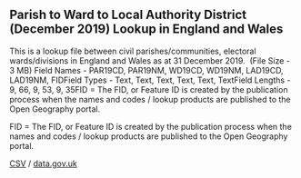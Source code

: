 ## Parish to Ward to Local Authority District (December 2019) Lookup in England and Wales

This is a lookup file between civil parishes/communities, electoral wards/divisions in England and Wales as at 31 December 2019.  (File Size - 3 MB) Field Names - PAR19CD, PAR19NM, WD19CD, WD19NM, LAD19CD, LAD19NM, FIDField Types - Text, Text, Text, Text, Text, TextField Lengths - 9, 66, 9, 53, 9, 35FID = The FID, or Feature ID is created by
the publication process when the names and codes / lookup products are
published to the Open Geography portal. 

FID = The FID, or Feature ID is created by
the publication process when the names and codes / lookup products are
published to the Open Geography portal. 

[CSV](../csv/081.csv) / [data.gov.uk](https://data.gov.uk/dataset/234a6175-7385-4ebf-80f0-f12494dcd502/parish-to-ward-to-local-authority-district-december-2019-lookup-in-england-and-wales)

